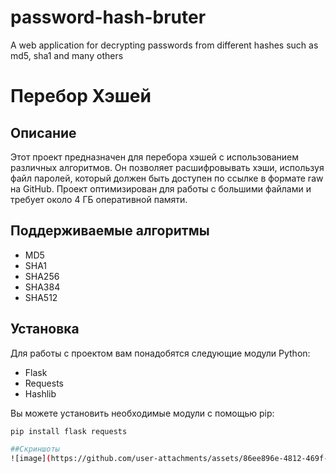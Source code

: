 # password-hash-bruter
A web application for decrypting passwords from different hashes such as md5, sha1 and many others

# Перебор Хэшей

## Описание

Этот проект предназначен для перебора хэшей с использованием различных алгоритмов. Он позволяет расшифровывать хэши, используя файл паролей, который должен быть доступен по ссылке в формате raw на GitHub. Проект оптимизирован для работы с большими файлами и требует около 4 ГБ оперативной памяти.

## Поддерживаемые алгоритмы

- MD5
- SHA1
- SHA256
- SHA384
- SHA512

## Установка

Для работы с проектом вам понадобятся следующие модули Python:

- Flask
- Requests
- Hashlib

Вы можете установить необходимые модули с помощью pip:

```bash
pip install flask requests

##Скриншоты
![image](https://github.com/user-attachments/assets/86ee896e-4812-469f-9785-806b13aba24e)

